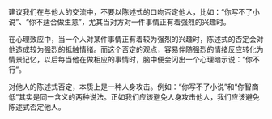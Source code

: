 建议我们在与他人的交流中，不要以陈述式的口吻否定他人，比如：“你写不了小说”、“你不适合做生意”，尤其当对方对一件事情正有着强烈的兴趣时。

在心理效应中，当一个人对某件事情正有着较为强烈的兴趣时，陈述式的否定会对他造成较为强烈的抵触情绪。而这个否定的观点，容易伴随强烈的情绪反应转化为情景记忆，以后每当他在做相应的事情时，脑中便会闪出一个心理暗示说：“你不行”。

对他人的陈述式否定，本质上是一种人身攻击。例如：“你写不了小说”和“你智商低”其实是同一含义的两种说法。正如我们应该避免人身攻击他人，我们应该避免陈述式否定他人。
